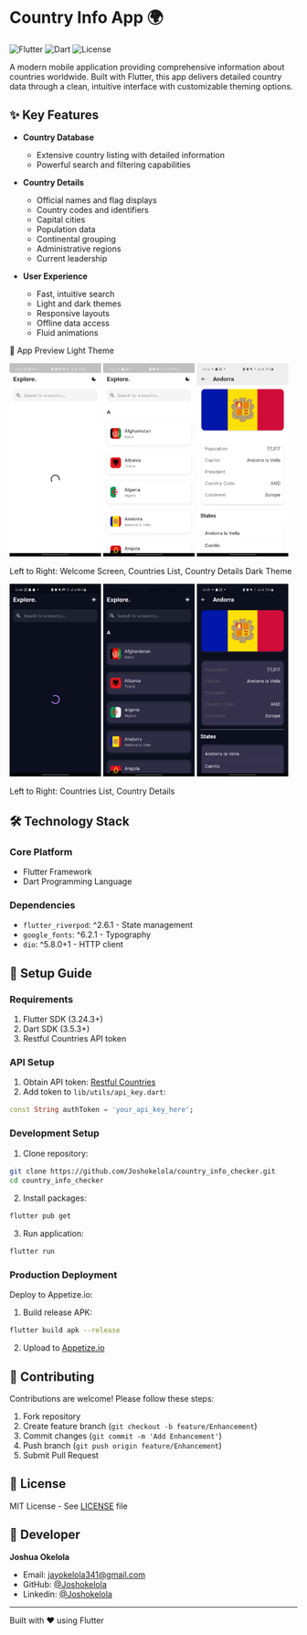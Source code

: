 # Country Info App 🌍

![Flutter](https://img.shields.io/badge/Flutter-3.24.3-blue)
![Dart](https://img.shields.io/badge/Dart-3.5.3-blue)
![License](https://img.shields.io/badge/License-MIT-green)

A modern mobile application providing comprehensive information about countries worldwide. Built with Flutter, this app delivers detailed country data through a clean, intuitive interface with customizable theming options.

## ✨ Key Features

* **Country Database**
  * Extensive country listing with detailed information
  * Powerful search and filtering capabilities

* **Country Details**
  * Official names and flag displays
  * Country codes and identifiers
  * Capital cities
  * Population data
  * Continental grouping
  * Administrative regions
  * Current leadership

* **User Experience**
  * Fast, intuitive search
  * Light and dark themes
  * Responsive layouts
  * Offline data access
  * Fluid animations

📱 App Preview
Light Theme
<p float="left">
  <img src="flutter_01.png" width="160" />
  <img src="flutter_02.png" width="160" /> 
  <img src="flutter_03.png" width="160" />
</p>
Left to Right: Welcome Screen, Countries List, Country Details
Dark Theme
<p float="left">
  <img src="flutter_06.png" width="160" />
  <img src="flutter_04.png" width="160" />
  <img src="flutter_05.png" width="160" />
</p>
Left to Right: Countries List, Country Details

## 🛠️ Technology Stack

### Core Platform
* Flutter Framework
* Dart Programming Language

### Dependencies
* `flutter_riverpod`: ^2.6.1 - State management
* `google_fonts`: ^6.2.1 - Typography
* `dio`: ^5.8.0+1 - HTTP client

## 🚀 Setup Guide

### Requirements
1. Flutter SDK (3.24.3+)
2. Dart SDK (3.5.3+)
3. Restful Countries API token

### API Setup

1. Obtain API token: [Restful Countries](https://restfulcountries.com/request-access-token)
2. Add token to `lib/utils/api_key.dart`:

```dart
const String authToken = 'your_api_key_here';
```

### Development Setup

1. Clone repository:
```bash
git clone https://github.com/Joshokelola/country_info_checker.git
cd country_info_checker
```

2. Install packages:
```bash
flutter pub get
```

3. Run application:
```bash
flutter run
```

### Production Deployment

Deploy to Appetize.io:

1. Build release APK:
```bash
flutter build apk --release
```

2. Upload to [Appetize.io](https://appetize.io)

## 🤝 Contributing

Contributions are welcome! Please follow these steps:

1. Fork repository
2. Create feature branch (`git checkout -b feature/Enhancement`)
3. Commit changes (`git commit -m 'Add Enhancement'`)
4. Push branch (`git push origin feature/Enhancement`)
5. Submit Pull Request

## 📄 License

MIT License - See [LICENSE](LICENSE) file

## 👤 Developer

**Joshua Okelola**
* Email: jayokelola341@gmail.com
* GitHub: [@Joshokelola](https://github.com/Joshokelola)
* Linkedin: [@Joshokelola](https://www.linkedin.com/in/joshua-okelola/)

---

Built with ❤️ using Flutter
